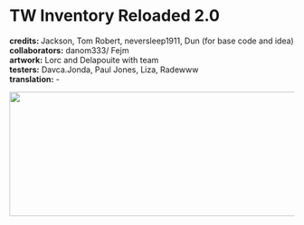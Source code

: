 # TW Inventory Reloaded 2.0

<b> credits: </b> Jackson, Tom Robert, neversleep1911, Dun (for base code and idea)<br>
<b> collaborators:</b> danom333/ Fejm<br>
<b> artwork:</b> Lorc and Delapouite with team<br>
<b> testers:</b> Davca.Jonda, Paul Jones, Liza, Radewww<br>
<b> translation:</b> - <br>

<p align="center">
<img width="508" height="220" src="https://jamzask.github.io/TWInventoryReloaded/menu/twir_biglogo.png">
</p>


